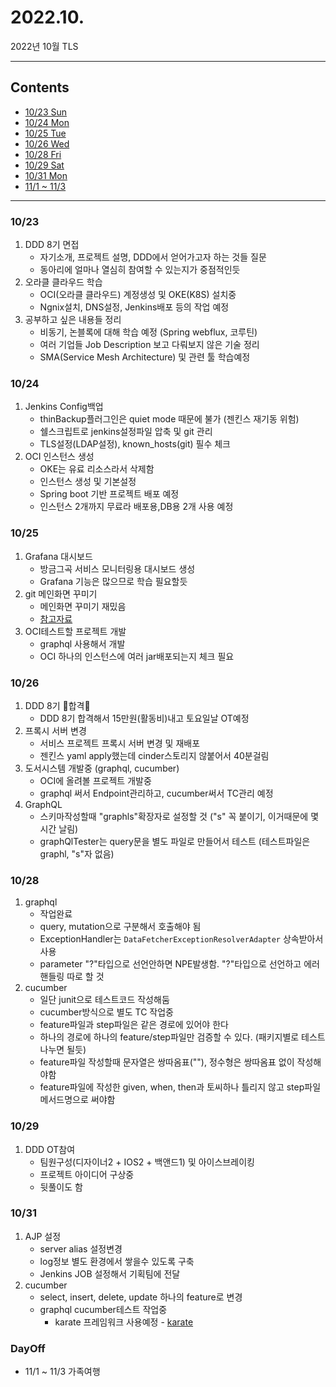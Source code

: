 # 2022.10.
2022년 10월 TLS

---

## Contents

 * [10/23 Sun](#10/23)
 * [10/24 Mon](#10/24)
 * [10/25 Tue](#10/25)
 * [10/26 Wed](#10/26)
 * [10/28 Fri](#10/28)
 * [10/29 Sat](#10/29)
 * [10/31 Mon](#10/31)
 * [11/1 ~ 11/3](#DayOff)

---

### 10/23

1. DDD 8기 면접
   * 자기소개, 프로젝트 설명, DDD에서 얻어가고자 하는 것들 질문
   * 동아리에 얼마나 열심히 참여할 수 있는지가 중점적인듯
2. 오라클 클라우드 학습
   * OCI(오라클 클라우드) 계정생성 및 OKE(K8S) 설치중
   * Ngnix설치, DNS설정, Jenkins배포 등의 작업 예정
3. 공부하고 싶은 내용들 정리
   * 비동기, 논블록에 대해 학습 예정 (Spring webflux, 코루틴)
   * 여러 기업들 Job Description 보고 다뤄보지 않은 기술 정리
   * SMA(Service Mesh Architecture) 및 관련 툴 학습예정


### 10/24

1. Jenkins Config백업
   * thinBackup플러그인은 quiet mode 때문에 불가 (젠킨스 재기동 위험)
   * 쉘스크립트로 jenkins설정파일 압축 및 git 관리
   * TLS설정(LDAP설정), known_hosts(git) 필수 체크
2. OCI 인스턴스 생성
   * OKE는 유료 리소스라서 삭제함
   * 인스턴스 생성 및 기본설정
   * Spring boot 기반 프로젝트 배포 예정
   * 인스턴스 2개까지 무료라 배포용,DB용 2개 사용 예정


### 10/25

1. Grafana 대시보드
   * 방금그곡 서비스 모니터링용 대시보드 생성
   * Grafana 기능은 많으므로 학습 필요할듯
2. git 메인화면 꾸미기
   * 메인화면 꾸미기 재밌음
   * [참고자료](https://velog.io/@woo0_hooo/Github-github-profile-%EA%B0%84%EC%A7%80%EB%82%98%EA%B2%8C-%EA%BE%B8%EB%AF%B8%EA%B8%B0)
3. OCI테스트할 프로젝트 개발
   * graphql 사용해서 개발
   * OCI 하나의 인스턴스에 여러 jar배포되는지 체크 필요


### 10/26

1. DDD 8기 🌟합격🌟
   * DDD 8기 합격해서 15만원(활동비)내고 토요일날 OT예정
2. 프록시 서버 변경
   * 서비스 프로젝트 프록시 서버 변경 및 재배포
   * 젠킨스 yaml apply했는데 cinder스토리지 않붙어서 40분걸림
3. 도서시스템 개발중 (graphql, cucumber)
   * OCI에 올려볼 프로젝트 개발중
   * graphql 써서 Endpoint관리하고, cucumber써서 TC관리 예정
4. GraphQL
   * 스키마작성할때 "graphls"확장자로 설정할 것 ("s" 꼭 붙이기, 이거때문에 몇시간 날림)
   * graphQlTester는 query문을 별도 파일로 만들어서 테스트 (테스트파일은 graphl, "s"자 없음)


### 10/28

1. graphql
   * 작업완료
   * query, mutation으로 구분해서 호출해야 됨
   * ExceptionHandler는 `DataFetcherExceptionResolverAdapter` 상속받아서 사용
   * parameter "?"타입으로 선언안하면 NPE발생함. "?"타입으로 선언하고 에러핸들링 따로 할 것
2. cucumber
   * 일단 junit으로 테스트코드 작성해둠
   * cucumber방식으로 별도 TC 작업중
   * feature파일과 step파일은 같은 경로에 있어야 한다
   * 하나의 경로에 하나의 feature/step파일만 검증할 수 있다. (패키지별로 테스트 나누면 될듯)
   * feature파일 작성할때 문자열은 쌍따옴표(""), 정수형은 쌍따옴표 없이 작성해야함
   * feature파일에 작성한 given, when, then과 토씨하나 틀리지 않고 step파일 메서드명으로 써야함


### 10/29

1. DDD OT참여
   * 팀원구성(디자이너2 + IOS2 + 백앤드1) 및 아이스브레이킹
   * 프로젝트 아이디어 구상중
   * 뒷풀이도 함


### 10/31

1. AJP 설정
   * server alias 설정변경
   * log정보 별도 환경에서 쌓을수 있도록 구축
   * Jenkins JOB 설정해서 기획팀에 전달
2. cucumber
   * select, insert, delete, update 하나의 feature로 변경
   * graphql cucumber테스트 작업중
     * karate 프레임워크 사용예정 - [karate](https://github.com/karatelabs/karate)


### DayOff

 * 11/1 ~ 11/3 가족여행 